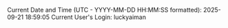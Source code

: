 Current Date and Time (UTC - YYYY-MM-DD HH:MM:SS formatted): 2025-09-21 18:59:05
Current User's Login: luckyaiman
